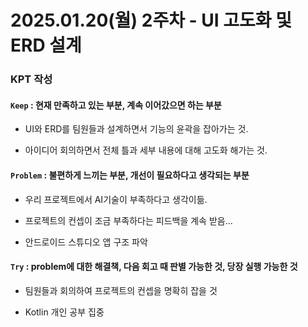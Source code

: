 # 2025.01.20(월) 2주차 - UI 고도화 및 ERD 설계

### KPT 작성

#### `Keep` : 현재 만족하고 있는 부분, 계속 이어갔으면 하는 부분

- UI와 ERD를 팀원들과 설계하면서 기능의 윤곽을 잡아가는 것.

- 아이디어 회의하면서 전체 틀과 세부 내용에 대해 고도화 해가는 것.

#### `Problem` : 불편하게 느끼는 부분, 개선이 필요하다고 생각되는 부분


- 우리 프로젝트에서 AI기술이 부족하다고 생각이듦.

- 프로젝트의 컨셉이 조금 부족하다는 피드백을 계속 받음...

- 안드로이드 스튜디오 앱 구조 파악

#### `Try` : problem에 대한 해결책, 다음 회고 때 판별 가능한 것, 당장 실행 가능한 것

- 팀원들과 회의하여 프로젝트의 컨셉을 명확히 잡을 것

- Kotlin 개인 공부 집중